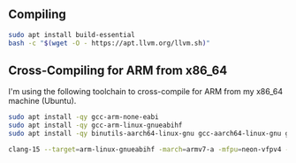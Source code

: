 ## Compiling

```bash
sudo apt install build-essential
bash -c "$(wget -O - https://apt.llvm.org/llvm.sh)"
```

## Cross-Compiling for ARM from x86_64

I'm using the following toolchain to cross-compile for ARM from my x86_64 machine (Ubuntu).

```bash
sudo apt install -qy gcc-arm-none-eabi
sudo apt install -qy gcc-arm-linux-gnueabihf
sudo apt install -qy binutils-aarch64-linux-gnu gcc-aarch64-linux-gnu g++-aarch64-linux-gnu
```

```bash
clang-15 --target=arm-linux-gnueabihf -march=armv7-a -mfpu=neon-vfpv4 -mfloat-abi=hard -S -c floats_neon.c -o output.asm
```
